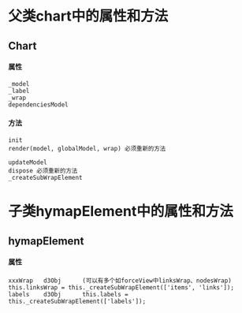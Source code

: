 # 父类chart中的属性和方法

## Chart

#### 属性

```
_model     
_label     
_wrap     
dependenciesModel
```

#### 方法

```
init     
render(model, globalModel, wrap) 必须重新的方法
    
updateModel       
dispose 必须重新的方法 
_createSubWrapElement
```

# 子类hymapElement中的属性和方法

## hymapElement

#### 属性

```
xxxWrap   d3Obj      (可以有多个如forceView中linksWrap、nodesWrap) this.linksWrap = this._createSubWrapElement(['items', 'links']);
labels    d3Obj      this.labels = this._createSubWrapElement(['labels']);
```



